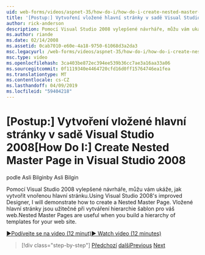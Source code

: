 ```yaml
---
uid: web-forms/videos/aspnet-35/how-do-i/how-do-i-create-nested-master-page-in-visual-studio-2008
title: '[Postup:] Vytvoření vložené hlavní stránky v sadě Visual Studio 2008 | Dokumentace Microsoftu'
author: rick-anderson
description: Pomocí Visual Studio 2008 vylepšené návrháře, můžu vám ukáže, jak vytvořit vnořenou hlavní stránku. Vložené hlavní stránky jsou užitečné při sestavování hierarch...
ms.author: riande
ms.date: 02/14/2008
ms.assetid: 0cab7010-e60e-4a18-9750-61068d3a2da3
msc.legacyurl: /web-forms/videos/aspnet-35/how-do-i/how-do-i-create-nested-master-page-in-visual-studio-2008
msc.type: video
ms.openlocfilehash: 3ca403be872ec394ee539b36cc7ae3a16aa33a06
ms.sourcegitcommit: 0f1119340e4464720cfd16d0ff15764746ea1fea
ms.translationtype: MT
ms.contentlocale: cs-CZ
ms.lasthandoff: 04/09/2019
ms.locfileid: "59404218"
---
```

# <a name="how-do-i-create-nested-master-page-in-visual-studio-2008"></a><span data-ttu-id="86b2c-104">[Postup:] Vytvoření vložené hlavní stránky v sadě Visual Studio 2008</span><span class="sxs-lookup"><span data-stu-id="86b2c-104">[How Do I:] Create Nested Master Page in Visual Studio 2008</span></span>

<span data-ttu-id="86b2c-105">podle Asli Bilgin</span><span class="sxs-lookup"><span data-stu-id="86b2c-105">by Asli Bilgin</span></span>

<span data-ttu-id="86b2c-106">Pomocí Visual Studio 2008 vylepšené návrháře, můžu vám ukáže, jak vytvořit vnořenou hlavní stránku.</span><span class="sxs-lookup"><span data-stu-id="86b2c-106">Using Visual Studio 2008's improved Designer, I will demonstrate how to create a Nested Master Page.</span></span> <span data-ttu-id="86b2c-107">Vložené hlavní stránky jsou užitečné při vytváření hierarchie šablon pro váš web.</span><span class="sxs-lookup"><span data-stu-id="86b2c-107">Nested Master Pages are useful when you build a hierarchy of templates for your web site.</span></span>

[<span data-ttu-id="86b2c-108">&#9654;Podívejte se na video (12 minut)</span><span class="sxs-lookup"><span data-stu-id="86b2c-108">&#9654; Watch video (12 minutes)</span></span>](https://channel9.msdn.com/Blogs/ASP-NET-Site-Videos/how-do-i-create-nested-master-page-in-visual-studio-2008)

> [!div class="step-by-step"]
> <span data-ttu-id="86b2c-109">[Předchozí](how-do-i-create-a-master-page-in-visual-studio-2008.md)
> [další](how-do-i-cascading-style-sheets-in-visual-studio-2008.md)</span><span class="sxs-lookup"><span data-stu-id="86b2c-109">[Previous](how-do-i-create-a-master-page-in-visual-studio-2008.md)
[Next](how-do-i-cascading-style-sheets-in-visual-studio-2008.md)</span></span>
